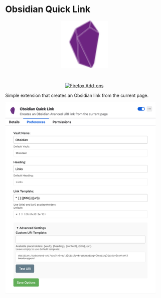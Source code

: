 # Obsidian Quick Link

<p align="center"><a href="https://addons.mozilla.org/en-US/firefox/addon/obsidian-quick-link/" target="_blank" rel="noreferrer noopener"><img width="150" alt="obsidian" src="icons/obsidian.svg"></a></p>

<br>
<p align="center"><a rel="noreferrer noopener" href="https://addons.mozilla.org/en-US/firefox/addon/obsidian-quick-link/"><img alt="Firefox Add-ons" src="https://img.shields.io/badge/Firefox-141e24.svg?&style=for-the-badge&logo=firefox-browser&logoColor=white"></a><br>

Simple extension that creates an Obsidian link from the current page.

<img src="screenshots/image.png" alt="drawing" width="480"/>
